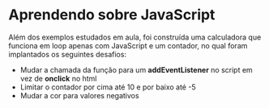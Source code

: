 # Aprendendo sobre JavaScript

Além dos exemplos estudados em aula, foi construída uma calculadora que funciona em loop apenas com JavaScript e um contador, no qual foram implantados os seguintes desafios:
- Mudar a chamada da função para um **addEventListener** no script em vez de **onclick** no html
- Limitar o contador por cima até 10 e por baixo até -5
- Mudar a cor para valores negativos